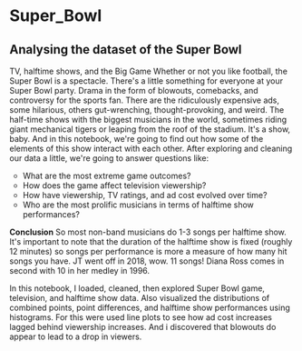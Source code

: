 # Super_Bowl
<h2>Analysing the dataset of the Super Bowl</h2>

TV, halftime shows, and the Big Game
Whether or not you like football, the Super Bowl is a spectacle. There's a little something for everyone at your Super Bowl party. Drama in the form of blowouts, comebacks, and controversy for the sports fan. There are the ridiculously expensive ads, some hilarious, others gut-wrenching, thought-provoking, and weird. The half-time shows with the biggest musicians in the world, sometimes riding giant mechanical tigers or leaping from the roof of the stadium. It's a show, baby. And in this notebook, we're going to find out how some of the elements of this show interact with each other. After exploring and cleaning our data a little, we're going to answer questions like:

<ul style="list-style-type: circle;">
  <li>What are the most extreme game outcomes?</li>
  <li>How does the game affect television viewership?</li>
  <li>How have viewership, TV ratings, and ad cost evolved over time?</li>
  <li>Who are the most prolific musicians in terms of halftime show performances?</li>
</ul>

<b>Conclusion</b></n>
So most non-band musicians do 1-3 songs per halftime show. It's important to note that the duration of the halftime show is fixed (roughly 12 minutes) so songs per performance is more a measure of how many hit songs you have. JT went off in 2018, wow. 11 songs! Diana Ross comes in second with 10 in her medley in 1996.

In this notebook, I loaded, cleaned, then explored Super Bowl game, television, and halftime show data. Also visualized the distributions of combined points, point differences, and halftime show performances using histograms. For this were used line plots to see how ad cost increases lagged behind viewership increases. And i discovered that blowouts do appear to lead to a drop in viewers.
